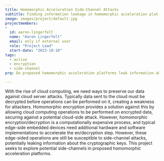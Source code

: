 ```yaml
---
title: Homomorphic Acceleration Side-Channel Attacks
subtitle: Finding information leakage in homomorphic acceleration platforms.
image: images/project/default.jpg
projectmembers:
-
  id: aaron-lingerfelt
  name: "Aaron Lingerfelt"
  email: only if external user
  role: "Project Lead"
  start-date: "2023-10-10"
tags: 
  - active
  - encryption
  - side-channel
prq: Do proposed homomorphic acceleration platforms leak information about their cryptographic keys?

---
```


With the rise of cloud computing, we need ways to preserve our data against cloud server attacks. Typically data sent to the cloud must be decrypted before operations can be performed on it, creating a weakness for attackers. Homomorphic encryption provides a solution against this by allowing cloud computing operations to be performed on encrypted data, securing against a potential cloud-side attack. However, homomorphic encryption/decryption is a computationally expensive process, and typical edge-side embedded devices need additional hardware and software implementations to accelerate the en/decryption step. However, these edge-sided operations are still be susceptible to side-channel attacks, potentially leaking information about the cryptographic keys. This project seeks to explore potential side-channels in proposed homomorphic acceleration platforms.
